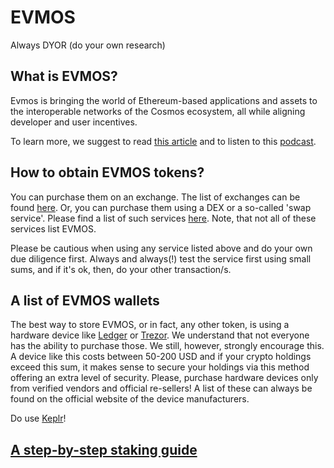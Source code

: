# EVMOS

Always DYOR (do your own research)

## What is EVMOS?
Evmos is bringing the world of Ethereum-based applications and assets to the interoperable networks of the Cosmos ecosystem, all while aligning developer 
and user incentives. 

To learn more, we suggest to read [this article](https://citizen-cosmos.github.io/blog/#evmos-rule-em-all) and to listen to this 
[podcast](https://www.citizencosmos.space/evmos).

## How to obtain EVMOS tokens?
You can purchase them on an exchange. The list of exchanges can be found [here](https://www.coingecko.com/en/coins/evmos#markets). Or, you can purchase 
them using a DEX or a so-called 'swap service'. Please find a list of such services 
[here](https://github.com/serejandmyself/cryptowiki/blob/master/cryptowiki.md#no-kycaml). Note, that not all of these services list EVMOS.

Please be cautious when using any service listed above and do your own due diligence first. Always and always(!) test the service first using small sums, 
and if it's ok, then, do your other transaction/s.

## A list of EVMOS wallets
The best way to store EVMOS, or in fact, any other token, is using a hardware device like [Ledger](https://www.ledger.com/) or [Trezor](https://trezor.io/). 
We understand that not everyone has the ability to purchase those. We still, however, strongly encourage this. A device like this costs between 50-200 USD 
and if your crypto holdings exceed this sum, it makes sense to secure your holdings via this method offering an extra level of security. Please, purchase 
hardware devices only from verified vendors and official re-sellers! A list of these can always be found on the official website of the device 
manufacturers.

Do use [Keplr](https://www.keplr.app/)!

## [A step-by-step staking guide](https://citizen-cosmos.github.io/manuscripts/how-to-stake-evmos/)
